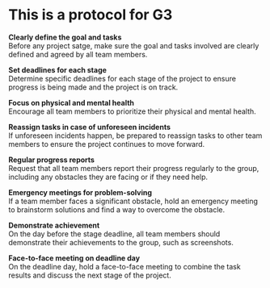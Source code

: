 # This is a protocol for G3


**Clearly define the goal and tasks**
<br>Before any project satge, make sure the goal and tasks involved are clearly defined and agreed by all team members.


**Set deadlines for each stage** 
<br>Determine specific deadlines for each stage of the project to ensure progress is being made and the project is on track.

**Focus on physical and mental health**
<br>Encourage all team members to prioritize their physical and mental health.

**Reassign tasks in case of unforeseen incidents**
<br>If unforeseen incidents happen, be prepared to reassign tasks to other team members to ensure the project continues to move forward.

**Regular progress reports**
<br>Request that all team members report their progress regularly to the group, including any obstacles they are facing or if they need help.

**Emergency meetings for problem-solving**
<br>If a team member faces a significant obstacle, hold an emergency meeting to brainstorm solutions and find a way to overcome the obstacle.

**Demonstrate achievement**
<br> On the day before the stage deadline, all team members should demonstrate their achievements to the group, such as screenshots.

**Face-to-face meeting on deadline day**
<br> On the deadline day, hold a face-to-face meeting to combine the task results and discuss the next stage of the project.


